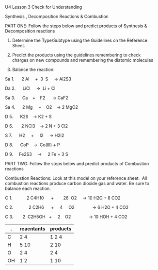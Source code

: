 U4 Lesson 3 Check for Understanding

Synthesis , Decomposition Reactions & Combustion

PART ONE: Follow the steps below and predict products of Synthesis & Decomposition reactions

  

1. Determine the Type/Subtype using the Guidelines on the Reference Sheet.
    
2. Predict the products using the guidelines remembering to check charges on new compounds and remembering the diatomic molecules
    
3. Balance the reaction.
    

  
  

 Sa 1.      2 Al     +  3  S     → Al2S3 

  

Da 2.      LiCl     →  Li + Cl

  

Sa 3.      Ca    +    F2      → CaF2

  

Sa 4.      2 Mg     +    O2    → 2    MgO2

  

 D 5.      K2S    → K2 + S 

  

D 6.       2 NCl3    → 2 N + 3 Cl2

  

S 7.      H2     +     I2     → H2I2

  

D 8.      CoP    →  Co(III) + P 

  

D 9.     Fe2S3     →     2 Fe + 3 S 

  

PART TWO: Follow the steps below and predict products of Combustion reactions

  

Combustion Reactions: Look at this model on your reference sheet.  All combustion reactions produce carbon dioxide gas and water. Be sure to balance each reaction.

  

 C 1.            2 C4H10      +        26  O2     → 10 H2O + 8 CO2

  
  

C 2.             2 C2H6      +     4     O2               → 6 H2O + 4 CO2

  
  

C 3.        2  C2H5OH   +     2    O2               → 10 HOH + 4 CO2 

| .   | reacntants | products |
| --- | ---------- | -------- |
| C   | 2 4        | 1 2 4    | 
| H   | 5 10       | 2 10     |
| O   | 2 4        | 2 4      |
| OH  | 1 2        | 1 10     |
